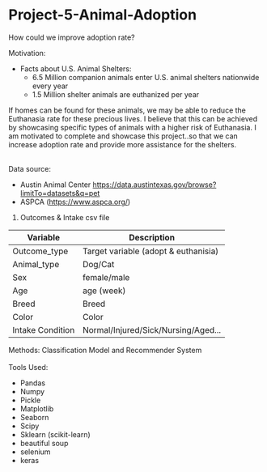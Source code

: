 # Project-5-Animal-Adoption
How could we improve adoption rate?<br/>

Motivation: <br/>
 - Facts about U.S. Animal Shelters:
    - 6.5 Million companion animals enter U.S. animal shelters nationwide every year
    - 1.5 Million shelter animals are euthanized per year<br/>
  
If homes can be found for these animals, we may be able to reduce the Euthanasia rate for these precious lives. I believe that this can be achieved by showcasing specific types of animals with a higher risk of Euthanasia. I am motivated to complete and showcase this project..so that we can increase adoption rate and provide more assistance for the shelters. 
<br/><br/>

Data source: <br/>
- Austin Animal Center 
https://data.austintexas.gov/browse?limitTo=datasets&q=pet
- ASPCA (https://www.aspca.org/)

1. Outcomes & Intake csv file <br/>

| Variable        | Description                 | 
| --------        | -----------                 | 
| Outcome_type    | Target variable (adopt & euthanisia)| 
| Animal_type     | Dog/Cat              | 
| Sex             | female/male          | 
| Age             | age (week)           | 
| Breed           | Breed                | 
| Color           | Color                | 
| Intake Condition| Normal/Injured/Sick/Nursing/Aged...|

Methods: Classification Model and Recommender System<br/><br/>
Tools Used:
- Pandas
- Numpy
- Pickle
- Matplotlib
- Seaborn
- Scipy
- Sklearn (scikit-learn)
- beautiful soup
- selenium
- keras

